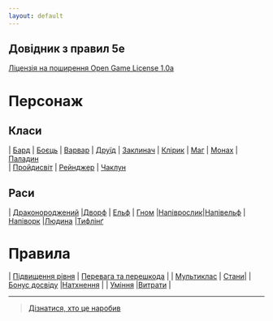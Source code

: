 ```yaml
---
layout: default
---
```



## Довідник з правил 5e
 [Ліцензія на поширення Open Game License  1.0a ](./license.md) 


# Персонаж
## Класи

| [Бард](./character/classes/bard.md)        | [Боєць](./character/classes/fighter.md)     | [Варвар](./character/classes/barbarian.md) 
| [Друїд](./character/classes/druid.md)      | [Заклинач](./character/classes/sorcerer.md) | [Клірик](./character/classes/cleric.md)
| [Маг](./character/classes/wizard.md)       | [Монах](./character/classes/monk.md)        | [Паладин](./character/classes/paladin.md)  
| [Пройдисвіт](./character/classes/rogue.md) | [Рейнджер](./character/classes/ranger.md)   | [Чаклун](./character/classes/warlock.md) 

## Раси

| [Драконороджений](./character/races/dragonborn.md) |[Дворф](./character/races/dwarf.md)         | [Ельф](./character/races/elf.md) 
| [Гном](./character/races/gnome.md)                 |[Напіврослик](./character/races/halfling.md)|[Напівельф](./character/races/half-elf.md)
|[Напіворк](./character/races/half-orc.md)           |[Людина](./character/races/human.md)        |[Тифлінґ](./character/races/tiefling.md)

# Правила

| [Підвищення рівня](./rules/leveling_up.md)                  | [Перевага та перешкода](/rules/advantage_and_disadvantage.html) |
| [Мультиклас](./rules/multiclassing.md)                      | [Стани](/rules/conditions.html)|
| [Бонус досвіду](./rules/proficiency_bonus.md)               |[Натхнення](./rules/inspiration.md)  |
| [Уміння](/rules/feats.html)                                 |[Витрати](/rules/expenses.html) |


- - -
> [Дізнатися, хто це наробив](./credits.md)
